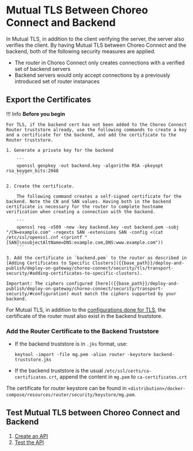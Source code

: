 # Mutual TLS Between Choreo Connect and Backend

In Mutual TLS, in addition to the client verifying the server, the server also verifies the client. By having Mutual TLS between Choreo Connect and the backend, both of the following security measures are applied.

- The router in Choreo Connect only creates connections with a verified set of backend servers
- Backend servers would only accept connections by a previously introduced set of router instanaces

## Export the Certificates

!!! Info
    **Before you begin**

    For TLS, if the backend cert has not been added to the Choreo Connect Router truststore already, use the following commands to create a key and a certificate for the backend, and add the certificate to the Router truststore.

    1. Generate a private key for the backend

        ```
        openssl genpkey -out backend.key -algorithm RSA -pkeyopt rsa_keygen_bits:2048
        ```

    2. Create the certificate.

        The following command creates a self-signed certificate for the backend. Note the CN and SAN values. Having both in the backend certificate is necessary for the router to complete hostname verification when creating a connection with the backend. 

        ```
        openssl req -x509 -new -key backend.key -out backend.pem -subj "/CN=example.com" -reqexts SAN -extensions SAN -config <(cat /etc/ssl/openssl.cnf <(printf "[SAN]\nsubjectAltName=DNS:example.com,DNS:www.example.com")) 
        ```

    3. Add the certificate in `backend.pem` to the router as described in [Adding Certificates to Specific Clusters]({{base_path}}/deploy-and-publish/deploy-on-gateway/choreo-connect/security/tls/transport-security/#adding-certificates-to-specific-clusters).

    Important: The ciphers configured [here]({{base_path}}/deploy-and-publish/deploy-on-gateway/choreo-connect/security/transport-security/#configuration) must match the ciphers supported by your backend.

For Mutual TLS, in addition to the [configurations done for TLS]({{base_path}}/deploy-and-publish/deploy-on-gateway/choreo-connect/security/tls/transport-security/#adding-certificates-to-specific-clusters), the certificate of the router must also exist in the backend truststore.
### Add the Router Certificate to the Backend Truststore

- If the backend truststore is in `.jks` format, use:

    ```
    keytool -import -file mg.pem -alias router -keystore backend-truststore.jks
    ```

- If the backend truststore is the usual `/etc/ssl/certs/ca-certificates.crt`, append the content in `mg.pem` to `ca-certificates.crt`

The certificate for router keystore can be found in `<distribution>/docker-compose/resources/router/security/keystore/mg.pem`.

## Test Mutual TLS between Choreo Connect and Backend

1. [Create an API]({{base_path}}/design/create-api/create-rest-api/create-a-rest-api/)
2. [Test the API]({{base_path}}/design/create-api/create-rest-api/test-a-rest-api/)
